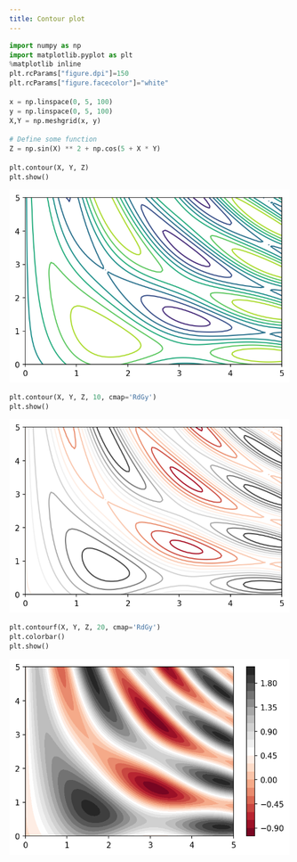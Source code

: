 ```yaml
---
title: Contour plot
---
```

```python
import numpy as np
import matplotlib.pyplot as plt
%matplotlib inline
plt.rcParams["figure.dpi"]=150
plt.rcParams["figure.facecolor"]="white"

x = np.linspace(0, 5, 100)
y = np.linspace(0, 5, 100)
X,Y = np.meshgrid(x, y)

# Define some function
Z = np.sin(X) ** 2 + np.cos(5 + X * Y)

plt.contour(X, Y, Z)
plt.show()
```

![contour-plot](/img/contour-plot-1.png)

```python
plt.contour(X, Y, Z, 10, cmap='RdGy')
plt.show()
```

![contour-plot](/img/contour-plot-2.png)

```python
plt.contourf(X, Y, Z, 20, cmap='RdGy')
plt.colorbar()
plt.show()
```

![contour-plot](/img/contour-plot-3.png)

